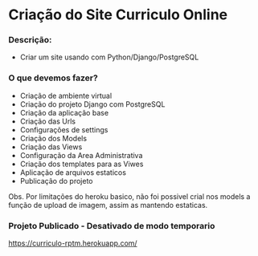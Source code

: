 # Criação do Site Curriculo Online

### Descrição:

- Criar um site usando com Python/Django/PostgreSQL


### O que devemos fazer?
- Criação de ambiente virtual
- Criação do projeto Django com PostgreSQL
- Criação da aplicação base
- Criação das Urls
- Configurações de settings
- Criação dos Models
- Criação das Views
- Configuração da Area Administrativa
- Criação dos templates para as Viwes
- Aplicação de arquivos estaticos
- Publicação do projeto

Obs. Por limitações do heroku basico, não foi possivel 
crial nos models a função de upload de imagem, assim as mantendo 
 estaticas.

### Projeto Publicado - Desativado de modo temporario
https://curriculo-rptm.herokuapp.com/
